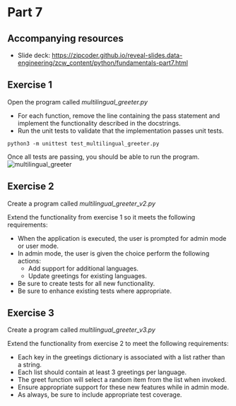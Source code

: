 # Part 7

## Accompanying resources
* Slide deck: https://zipcoder.github.io/reveal-slides.data-engineering/zcw_content/python/fundamentals-part7.html

## Exercise 1

Open the program called *multilingual_greeter.py*

* For each function, remove the line containing the pass statement and implement the functionality described in the docstrings.
* Run the unit tests to validate that the implementation passes unit tests.

```
python3 -m unittest test_multilingual_greeter.py
```

Once all tests are passing, you should be able to run the program.
![multilingual_greeter](multilingual_greeter_sample.gif)

## Exercise 2

Create a program called *multilingual_greeter_v2.py*

Extend the functionality from exercise 1 so it meets the following requirements:
* When the application is executed, the user is prompted for admin mode or user mode.
* In admin mode, the user is given the choice perform the following actions:
  * Add support for additional languages.
  * Update greetings for existing languages.
* Be sure to create tests for all new functionality.
* Be sure to enhance existing tests where appropriate.

## Exercise 3

Create a program called *multilingual_greeter_v3.py*

Extend the functionality from exercise 2 to meet the following requirements:
* Each key in the greetings dictionary is associated with a list rather than a string. 
* Each list should contain at least 3 greetings per language. 
* The greet function will select a random item from the list when invoked.
* Ensure appropriate support for these new features while in admin mode.
* As always, be sure to include appropriate test coverage. 
